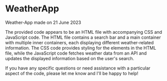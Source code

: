 # WeatherApp
Weather-App made on 21 June 2023

The provided code appears to be an HTML file with accompanying CSS and JavaScript code. The HTML file contains a search bar and a main container with multiple inner containers, each displaying different weather-related information. The CSS code provides styling for the elements in the HTML file, while the JavaScript code fetches weather data from an API and updates the displayed information based on the user's search.

If you have any specific questions or need assistance with a particular aspect of the code, please let me know and I'll be happy to help!
